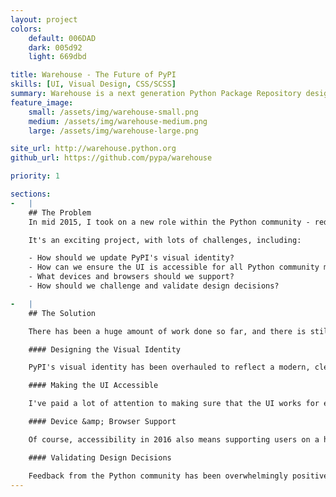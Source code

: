 ```yaml
---
layout: project
colors:
    default: 006DAD
    dark: 005d92
    light: 669dbd

title: Warehouse - The Future of PyPI
skills: [UI, Visual Design, CSS/SCSS]
summary: Warehouse is a next generation Python Package Repository designed to replace the legacy code base that currently powers PyPI. Warehouse is due for public release in early 2016.
feature_image:
    small: /assets/img/warehouse-small.png
    medium: /assets/img/warehouse-medium.png
    large: /assets/img/warehouse-large.png

site_url: http://warehouse.python.org
github_url: https://github.com/pypa/warehouse

priority: 1

sections:
-   |
    ## The Problem
    In mid 2015, I took on a new role within the Python community - redesigning [Warehouse](https://warehouse.python.org/) (the new PyPI), a project due for public release in 2016.

    It's an exciting project, with lots of challenges, including:

    - How should we update PyPI's visual identity?
    - How can we ensure the UI is accessible for all Python community members?
    - What devices and browsers should we support?
    - How should we challenge and validate design decisions?

-   |
    ## The Solution

    There has been a huge amount of work done so far, and there is still [lots more to do](https://github.com/pypa/warehouse/issues).  Here's what I have come up with so far:

    #### Designing the Visual Identity

    PyPI's visual identity has been overhauled to reflect a modern, clean, minimalist aesthetic. A [new logo](https://warehouse.python.org/static/images/logo-small.png) has been designed to represent the Warehouse project and capture the spirit of the redesign. The result is a much stronger brand identity that has pushed the project into the 21st century.

    #### Making the UI Accessible

    I've paid a lot of attention to making sure that the UI works for every Python community member who visits the site. For users with poor eyesight, I've chosen clear, high contrast colours and large font sizes. I also wanted to make sure that the site worked well for users who use screen readers. For this, I contacted [Xavier Dutreilh](http://xavier.dutreilh.com/), who presented a great talk about accessibility at [DjangoCon Europe](http://whoisnicoleharris.com/2015/06/15/my-first-djangocon.html). Xavier generously agreed to audit the site, from which we have plans for [a number of accessibility improvements](https://github.com/pypa/warehouse/labels/accessibility).

    #### Device &amp; Browser Support

    Of course, accessibility in 2016 also means supporting users on a huge variety of devices and browsers. At the moment, very few PyPI users browse the site on their mobile - but we expect this to change, so the new design has full mobile support via responsive CSS break points. We're also going to be supporting all the way back to Internet Explorer 8, as we still have a number of users (primarily in China) using this browser.

    #### Validating Design Decisions

    Feedback from the Python community has been overwhelmingly positive and many users are very excited about the new design. That said, validating design is not just about public opinion; it's about *testing* the design with a range of users and use cases.  For this reason, I'm planning on conducting a series of usability tests with a range of Python users; from complete beginners to long time users. So stay tuned in 2016!
---
```


